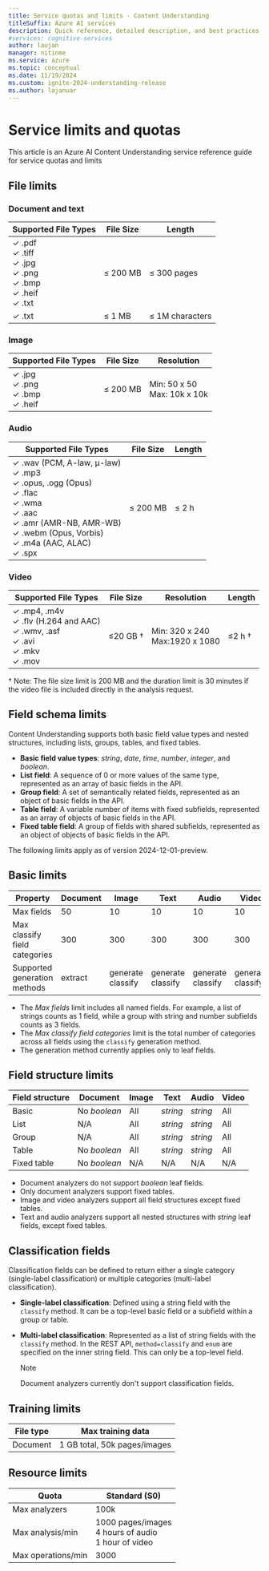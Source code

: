```yaml
---
title: Service quotas and limits - Content Understanding
titleSuffix: Azure AI services
description: Quick reference, detailed description, and best practices for working within Azure AI Content Understanding service Quotas and Limits
#services: cognitive-services
author: laujan
manager: nitinme
ms.service: azure
ms.topic: conceptual
ms.date: 11/19/2024
ms.custom: ignite-2024-understanding-release
ms.author: lajanuar
---
```


# Service limits and quotas

This article is an Azure AI Content Understanding service reference guide for service quotas and limits

## File limits

### Document and text

| Supported File Types | File Size | Length |
| --- | --- | ---
|✓ .pdf<br/>✓  .tiff<br/>✓ .jpg<br/>✓ .png<br/>✓ .bmp<br/>✓ .heif<br/>✓  .txt  | ≤ 200 MB | ≤ 300 pages |
|✓ .txt  | ≤ 1 MB | ≤ 1M characters |

### Image

| Supported File Types | File Size | Resolution |
| --- | --- | --- |
| ✓ .jpg<br/>✓  .png<br/>✓  .bmp<br/>✓  .heif| ≤ 200 MB | Min: 50 x 50 <br/> Max: 10k x 10k |

### Audio

| Supported File Types | File Size | Length |
| --- | --- |  --- |
|   ✓  .wav (PCM, A-law, μ-law) <br/>✓  .mp3 <br/>✓ .opus, .ogg (Opus)<br/>✓ .flac <br/>✓  .wma <br/>✓  .aac <br/>✓  .amr (AMR-NB, AMR-WB) <br/>✓ .webm (Opus, Vorbis) <br/>✓  .m4a (AAC, ALAC)<br/>✓ .spx | ≤ 200 MB | ≤ 2 h |

### Video

| Supported File Types | File Size | Resolution | Length |
| ---| --- | --- | --- |
 ✓  .mp4, .m4v <br/>✓  .flv (H.264 and AAC) <br/>✓  .wmv, .asf <br/>✓  .avi <br/>✓  .mkv <br/>✓  .mov  | ≤20 GB † | Min: 320 x 240<br/>Max:1920 x 1080 | ≤2 h †|

† Note: The file size limit is 200 MB and the duration limit is 30 minutes if the video file is included directly in the analysis request.

## Field schema limits

Content Understanding supports both basic field value types and nested structures, including lists, groups, tables, and fixed tables.

* **Basic field value types**: *string*, *date*, *time*, *number*, *integer*, and *boolean*.
* **List field**: A sequence of 0 or more values of the same type, represented as an array of basic fields in the API.
* **Group field**: A set of semantically related fields, represented as an object of basic fields in the API.
* **Table field**: A variable number of items with fixed subfields, represented as an array of objects of basic fields in the API.
* **Fixed table field**: A group of fields with shared subfields, represented as an object of objects of basic fields in the API.

The following limits apply as of version 2024-12-01-preview.

## Basic limits

| Property | Document | Image | Text | Audio | Video |
| --- | --- | --- | --- | --- | --- |
| Max fields | 50 | 10 | 10 | 10 | 10 |
| Max classify field categories | 300 | 300 | 300 | 300 | 300 |
| Supported generation methods | extract | generate<br/>classify | generate<br/>classify | generate<br/>classify | generate<br/>classify |

* The *Max fields* limit includes all named fields. For example, a list of strings counts as 1 field, while a group with string and number subfields counts as 3 fields.
* The *Max classify field categories* limit is the total number of categories across all fields using the `classify` generation method.
* The generation method currently applies only to leaf fields.

## Field structure limits

| Field structure | Document | Image | Text | Audio | Video |
| --- | --- | --- | --- | --- | --- |
| Basic | No *boolean* | All | *string* | *string* | All |
| List | N/A | All | *string* | *string* | All |
| Group | N/A | All | *string* | *string* | All |
| Table | No *boolean* | All | *string* | *string* | All
| Fixed table | No *boolean* | N/A | N/A | N/A | N/A |

* Document analyzers do not support *boolean* leaf fields.
* Only document analyzers support fixed tables.
* Image and video analyzers support all field structures except fixed tables.
* Text and audio analyzers support all nested structures with *string* leaf fields, except fixed tables.

## Classification fields

Classification fields can be defined to return either a single category (single-label classification) or multiple categories (multi-label classification).

* **Single-label classification**: Defined using a string field with the `classify` method. It can be a top-level basic field or a subfield within a group or table.
* **Multi-label classification**: Represented as a list of string fields with the `classify` method. In the REST API, `method=classify` and `enum` are specified on the inner string field. This can only be a top-level field.

   > [!NOTE]
   > Document analyzers currently don't support classification fields.

## Training limits
|File type| Max training data |
| ---| --- |
|Document | 1 GB total, 50k pages/images |

## Resource limits
| Quota | Standard (S0) |
| --- | --- |
| Max analyzers | 100k |
| Max analysis/min | 1000 pages/images <br/> 4 hours of audio <br/> 1 hour of video  |
| Max operations/min | 3000 |